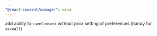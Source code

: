 ```yaml
---
"@react-consent/manager": minor
---
```


add ability to `saveConsent` without prior setting of preferences (handy for `saveAll`)
